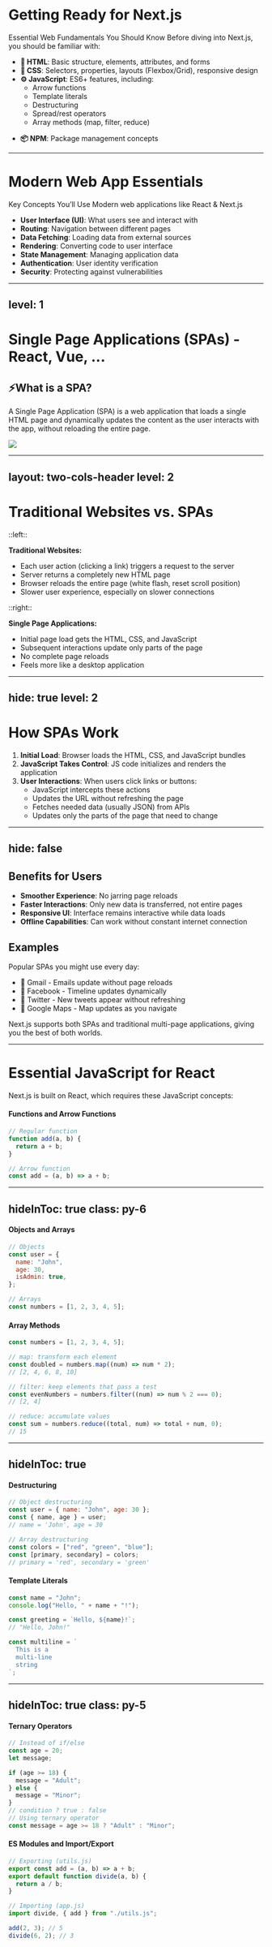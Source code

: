 <!-- # Getting Ready for Next.js -->
# Getting Ready for Next.js

Essential Web Fundamentals You Should Know Before diving into Next.js, you should be familiar with:

- **🧾 HTML**: Basic structure, elements, attributes, and forms
- **🎨 CSS**: Selectors, properties, layouts (Flexbox/Grid), responsive design
- **⚙️ JavaScript**: ES6+ features, including:
  - Arrow functions
  - Template literals
  - Destructuring
  - Spread/rest operators
  <!-- - Promises and async/await -->
  - Array methods (map, filter, reduce)

[//]: # "- **Git**: Basic version control concepts"
[//]: # "- **Command Line**: Basic terminal/command prompt usage"

- **📦 NPM**: Package management concepts

<!--
ก่อนที่จะไปทำความรู้จักกับ NextJS 
 NPM/YARN เครื่องมือที่ช่วยให้เราติดตั้งและจัดการเครื่องมืออื่นๆ ที่จำเป็นต่อการสร้างเว็บด้วย Next.js ได้ง่ายและรวดเร็ว
 เปรียบง่ายๆ ===>เหมือน "App Store" สำหรับนักพัฒนา

ถ้าเราจะสร้างเว็บ เราต้องติดตั้งเครื่องมือ/ตัวช่วย เช่น Next.js → ให้ช่วยโหลดมาให้
-->

---

# Modern Web App Essentials

Key Concepts You’ll Use Modern web applications like React & Next.js

- **User Interface (UI)**: What users see and interact with
- **Routing**: Navigation between different pages
- **Data Fetching**: Loading data from external sources
- **Rendering**: Converting code to user interface
- **State Management**: Managing application data
- **Authentication**: User identity verification
- **Security**: Protecting against vulnerabilities

---
level: 1
---

# Single Page Applications (SPAs) - React, Vue, ...

## ⚡What is a SPA?

A Single Page Application (SPA) is a web application that loads a single HTML page and dynamically updates the content as the user interacts with the app, without reloading the entire page.

<img src="/assets/single-page-app.webp" class="mt-5 w-[75%] mx-auto" />

<!--
เวลาเราเข้าเว็บไซต์ทั่วไปแบบเก่า เราคลิกลิงก์แต่ละครั้ง หน้าเว็บจะโหลดใหม่ทั้งหน้า — เหมือนเรากำลังเปลี่ยนหน้าหนังสือจริง ๆ
แต่ใน Single Page Application หรือ SPA เมื่อเราคลิกเปลี่ยนหน้า ระบบจะไม่โหลดหน้าเว็บใหม่ทั้งหมด แต่จะโหลดเฉพาะข้อมูลที่เปลี่ยนผ่าน JavaScript
-->

---
layout: two-cols-header
level: 2
---

# Traditional Websites vs. SPAs

::left::

**Traditional Websites:**

- Each user action (clicking a link) triggers a request to the server
- Server returns a completely new HTML page
- Browser reloads the entire page (white flash, reset scroll position)
- Slower user experience, especially on slower connections

::right::

**Single Page Applications:**

- Initial page load gets the HTML, CSS, and JavaScript
- Subsequent interactions update only parts of the page
- No complete page reloads
- Feels more like a desktop application

[//]: # "::bottom::"
[//]: #
[//]: # "Next.js supports both SPAs and traditional multi-page applications."

---
hide: true
level: 2
---

# How SPAs Work

1. **Initial Load**: Browser loads the HTML, CSS, and JavaScript bundles
2. **JavaScript Takes Control**: JS code initializes and renders the application
3. **User Interactions**: When users click links or buttons:
   - JavaScript intercepts these actions
   - Updates the URL without refreshing the page
   - Fetches needed data (usually JSON) from APIs
   - Updates only the parts of the page that need to change

---
hide: false
---

## Benefits for Users

- **Smoother Experience**: No jarring page reloads
- **Faster Interactions**: Only new data is transferred, not entire pages
- **Responsive UI**: Interface remains interactive while data loads
- **Offline Capabilities**: Can work without constant internet connection

## Examples

Popular SPAs you might use every day:

- 📧 Gmail - Emails update without page reloads
- 👥 Facebook - Timeline updates dynamically
- 🔁 Twitter - New tweets appear without refreshing
- 🧭 Google Maps - Map updates as you navigate

Next.js supports both SPAs and traditional multi-page applications, giving you the best of both worlds.

<!--
!------------- BREAK -------------!

insert more images Ex. App
-->

---

# Essential JavaScript for React

Next.js is built on React, which requires these JavaScript concepts:

#### Functions and Arrow Functions

```javascript
// Regular function
function add(a, b) {
  return a + b;
}

// Arrow function
const add = (a, b) => a + b;
```
<!-- Function คือ "ชุดคำสั่ง" ที่เอาไว้ทำงานบางอย่าง เช่น คำนวณเลข, หรือจัดการข้อมูล
เหมือน สูตรสำเร็จ ที่เราเขียนไว้ แล้วเรียกใช้เมื่อไหร่ก็ได้ -->
---
hideInToc: true
class: py-6
---

#### Objects and Arrays

```javascript
// Objects
const user = {
  name: "John",
  age: 30,
  isAdmin: true,
};

// Arrays
const numbers = [1, 2, 3, 4, 5];
```

#### Array Methods

```javascript
const numbers = [1, 2, 3, 4, 5];

// map: transform each element
const doubled = numbers.map((num) => num * 2);
// [2, 4, 6, 8, 10]

// filter: keep elements that pass a test
const evenNumbers = numbers.filter((num) => num % 2 === 0);
// [2, 4]

// reduce: accumulate values
const sum = numbers.reduce((total, num) => total + num, 0);
// 15
```

<!--
Object คือ กล่องที่เก็บข้อมูลหลายอย่าง ในรูปแบบ (key - value)
ในที่นี้เหมือนแฟ้มข้อมูลของคนหนึ่งคน
.map(): เปลี่ยนค่าทุกตัวใน array 
จะได้จำนวนผลลัพธ์เท่าเดิม =>	Array ใหม่
.filter(): คัดเฉพาะตัวที่ "ผ่านเงื่อนไข" => Array ใหม่ที่สั้นลง
.reduce(): “รวมค่าทุกตัวใน array ให้เหลือแค่ค่าเดียว”
-->

---
hideInToc: true
---

#### Destructuring

```javascript
// Object destructuring
const user = { name: "John", age: 30 };
const { name, age } = user;
// name = 'John', age = 30

// Array destructuring
const colors = ["red", "green", "blue"];
const [primary, secondary] = colors;
// primary = 'red', secondary = 'green'
```

#### Template Literals

```javascript
const name = "John";
console.log("Hello, " + name + "!");

const greeting = `Hello, ${name}!`;
// "Hello, John!"

const multiline = `
  This is a
  multi-line
  string
`;
```

<!--
Destructuring คือวิธี “แยกค่าจาก Object หรือ Array แล้วเก็บไว้ในตัวแปรได้ง่ายขึ้น”

“ปกติเวลาที่เราต้องการเชื่อมข้อความกับตัวแปรใน JavaScript แบบง่ายๆ เรามักจะใช้ + ในการต่อข้อความ เช่น…”

“Template Literals ทำให้เราเขียนข้อความที่มีตัวแปรแทรกอยู่ โดยใช้เครื่องหมาย backtick ` แทน double quote และใช้ ${} เพื่อใส่ตัวแปรข้างในได้เลย”
-->

---
hideInToc: true
class: py-5
---

#### Ternary Operators

```javascript
// Instead of if/else
const age = 20;
let message;

if (age >= 18) {
  message = "Adult";
} else {
  message = "Minor";
}
// condition ? true : false
// Using ternary operator
const message = age >= 18 ? "Adult" : "Minor";
```

#### ES Modules and Import/Export

```javascript
// Exporting (utils.js)
export const add = (a, b) => a + b;
export default function divide(a, b) {
  return a / b;
}

// Importing (app.js)
import divide, { add } from "./utils.js";

add(2, 3); // 5
divide(6, 2); // 3
```

<!--
Ternary Operator เป็นวิธีเขียนเงื่อนไขแบบสั้น แทนการใช้ if-else แบบยาว
มันเหมาะกับกรณีที่เราต้องการเช็คบางอย่าง แล้วแสดงผลลัพธ์แบบสองทาง เช่น ‘ถ้าใช่ ให้แสดง A ถ้าไม่ใช่ ให้แสดง B
-->
